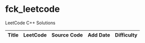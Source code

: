fck_leetcode
============

LeetCode C++ Solutions

| Title | LeetCode | Source Code | Add Date | Difficulty |
| ----- | -------- | ----------- | -------- | ---------- |
